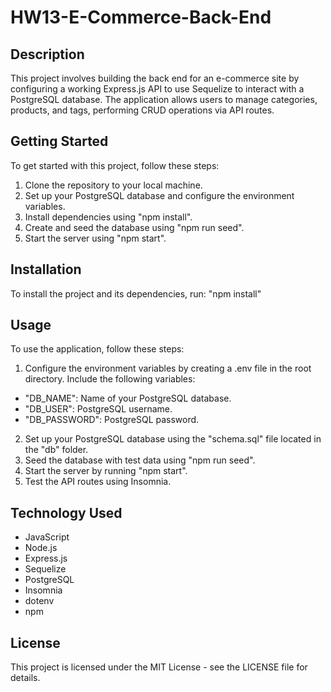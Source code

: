 # HW13-E-Commerce-Back-End

## Description

This project involves building the back end for an e-commerce site by configuring a working Express.js API to use Sequelize to interact with a PostgreSQL database. The application allows users to manage categories, products, and tags, performing CRUD operations via API routes.

## Getting Started

To get started with this project, follow these steps:

1. Clone the repository to your local machine.
2. Set up your PostgreSQL database and configure the environment variables.
3. Install dependencies using "npm install".
4. Create and seed the database using "npm run seed".
5. Start the server using "npm start".

## Installation

To install the project and its dependencies, run: "npm install"

## Usage

To use the application, follow these steps:

1. Configure the environment variables by creating a .env file in the root directory. Include the following variables:
  - "DB_NAME": Name of your PostgreSQL database.
  - "DB_USER": PostgreSQL username.
  - "DB_PASSWORD": PostgreSQL password.
2. Set up your PostgreSQL database using the "schema.sql" file located in the "db" folder.
3. Seed the database with test data using "npm run seed".
4. Start the server by running "npm start".
5. Test the API routes using Insomnia.

## Technology Used 

 - JavaScript
 - Node.js
 - Express.js
 - Sequelize
 - PostgreSQL
 - Insomnia
 - dotenv
 - npm

 ## License

This project is licensed under the MIT License - see the LICENSE file for details.










